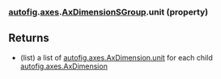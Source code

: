 ### [autofig](autofig.md).[axes](autofig.axes.md).[AxDimensionSGroup](autofig.axes.AxDimensionSGroup.md).unit (property)




Returns
---------
* (list) a list of  [autofig.axes.AxDimension.unit](autofig.axes.AxDimension.unit.md) for each child
    [autofig.axes.AxDimension](autofig.axes.AxDimension.md)

